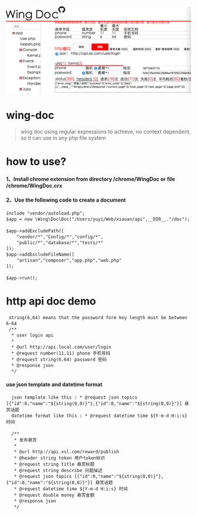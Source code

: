 ![WingDoc](https://github.com/jilieryuyi/wing-doc/blob/master/template/img/s1.png?raw=true)
# wing-doc
>wing doc using regular expressions to achieve,
no context dependent,
so it can use in any php file system

# how to use?
#### 1、Install chrome extension from directory /chrome/WingDoc or file /chrome/WingDoc.crx
#### 2、Use the following code to create a document
    include "vendor/autoload.php";
    $app = new \Wing\Doc\Doc("/Users/yuyi/Web/xiaoan/api",__DIR__."/doc");
    
    $app->addExcludePath([
        "vendor/*","Config/*","config/*",
        "public/*","database/*","tests/*"
    ]);
    $app->addExcludeFileName([
        "artisan","composer","app.php","web.php"
    ]);
    
    $app->run();
# http api doc demo
     string(6,64) means that the password form key length must be between 6-64
     /**
      * user login api
      *
      * @url http://api.local.com/user/login
      * @request number(11,11) phone 手机号码
      * @request string(6,64) password 密码
      * @response json
      */

#### use json template and datetime format
      
      json template like this : * @request json topics [{"id":0,"name":"${string(0,0)}"},{"id":0,"name":"${string(0,0)}"}] 悬赏话题
      datetime format like this : * @request datetime time ${Y-m-d H:i:s} 时间

      /**
       * 发布悬赏
       *
       * @url http://api.xsl.com/reward/publish
       * @header string token 用户token标识
       * @request string title 悬赏标题
       * @request string describe 问题描述
       * @request json topics [{"id":0,"name":"${string(0,0)}"},{"id":0,"name":"${string(0,0)}"}] 悬赏话题
       * @request datetime time ${Y-m-d H:i:s} 时间
       * @request double money 悬赏金额
       * @response json
       */


